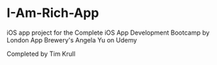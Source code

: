 # I-Am-Rich-App
iOS app project for the Complete iOS App Development Bootcamp by London App Brewery's Angela Yu on Udemy

Completed by Tim Krull
